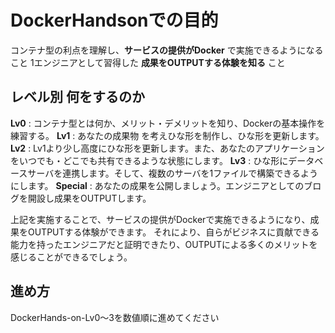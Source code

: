 # DockerHandsonでの目的

コンテナ型の利点を理解し、**サービスの提供がDocker** で実施できるようになること
1エンジニアとして習得した **成果をOUTPUTする体験を知る** こと

## レベル別 何をするのか

**Lv0** : コンテナ型とは何か、メリット・デメリットを知り、Dockerの基本操作を練習する。
**Lv1** : あなたの成果物 を考えひな形を制作し、ひな形を更新します。
**Lv2** : Lv1より少し高度にひな形を更新します。また、あなたのアプリケーションをいつでも・どこでも共有できるような状態にします。
**Lv3** : ひな形にデータベースサーバを連携します。そして、複数のサーバを1ファイルで構築できるようにします。
**Special** : あなたの成果を公開しましょう。エンジニアとしてのブログを開設し成果をOUTPUTします。

上記を実施することで、サービスの提供がDockerで実施できるようになり、成果をOUTPUTする体験ができます。
それにより、自らがビジネスに貢献できる能力を持ったエンジニアだと証明できたり、OUTPUTによる多くのメリットを感じることができるでしょう。

## 進め方

DockerHands-on-Lv0～3を数値順に進めてください
